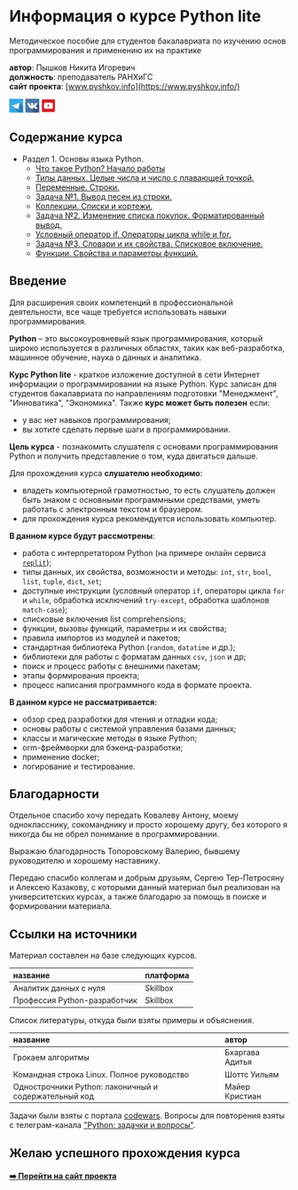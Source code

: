 # Информация о курсе Python lite

Методическое пособие для студентов бакалавриата по изучению основ программирования и применению их на практике

**автор**: Пышков Никита Игоревич<br>
**должность**: преподаватель РАНХиГС<br>
**сайт проекта**: [www.pyshkov.info](https://www.pyshkov.info/)

<a href="https://t.me/pyshkovni"><img src="img/telegram.me.jpg" width="25px"/></a> <a href="https://vk.com/pyshkovni"><img src="img/vk.jpg" width="25px"/></a> <a href="https://www.youtube.com/channel/UCFl8u5LGFv0UqhfP5whEoVA"><img src="img/youtube.png" width="25px"/></a> 

## Содержание курса

* Раздел 1. Основы языка Python.
    * [Что такое Python? Начало работы](Раздел%201.%20Основы%20языка%20Python/00_intro.md)
    * [Типы данных. Целые числа и число с плавающей точкой.](Раздел%201.%20Основы%20языка%20Python/01_int_and_float.md)
    * [Переменные. Строки.](Раздел%201.%20Основы%20языка%20Python/02_vars_and_str.md)
    * [Задача №1. Вывод песен из строки.](Раздел%201.%20Основы%20языка%20Python/03_first_task.md)
    * [Коллекции. Списки и кортежи.](Раздел%201.%20Основы%20языка%20Python/04_list_and_tuples.md)
    * [Задача №2. Изменение списка покупок. Форматированный вывод.](Раздел%201.%20Основы%20языка%20Python/05_second_task.md)
    * [Условный оператор if. Операторы цикла while и for.](Раздел%201.%20Основы%20языка%20Python/06_if_while_for.md)
    * [Задача №3. Словари и их свойства. Списковое включение.](Раздел%201.%20Основы%20языка%20Python/07_third_task.md)
    * [Функции. Свойства и параметры функций.](Раздел%201.%20Основы%20языка%20Python/08_functions.md)
<!-- * [Импорт. Модули и пакеты.]() -->
<!-- * [Стандартная библиотека Python.]() -->
<!-- * [Задача №4. Время звучания песен в плейлисте.]() -->
<!-- * [Внешние пакеты Python.]() -->
<!-- * [Кодировки. Режимы открытия файлов. Оператор with.]() -->
<!-- * [Задача №5.]() -->
<!-- * [Библиотеки для работы с данными](). -->
<!-- * [Задача №6.]() -->
<!-- * [Проектные работы]() -->
<!-- * [Шпаргалка](cheatsheet.md) -->

## Введение

Для расширения своих компетенций в профессиональной деятельности, все чаще требуется использовать навыки программирования.

**Python** – это высокоуровневый язык программирования, который широко используется в различных областях, таких как веб-разработка, машинное обучение, наука о данных и аналитика.

**Курс Python lite** - краткое изложение доступной в сети Интернет информации о программировании на языке Python. Курс записан для студентов бакалавриата по направлениям подготовки "Менеджмент", "Инноватика", "Экономика". Также **курс может быть полезен** если:

* у вас нет навыков программирования;
* вы хотите сделать первые шаги в программировании.

**Цель курса** - познакомить слушателя с основами программирования Python и получить представление о том, куда двигаться дальше.

Для прохождения курса **слушателю необходимо**: 

* владеть компьютерной грамотностью, то есть слушатель должен быть знаком с основными программными средствами, уметь работать с электронным текстом и браузером. 
* для прохождения курса рекомендуется использовать компьютер.

**В данном курсе будут рассмотрены**:

* работа с интерпретатором Python (на примере онлайн сервиса [`replit`](https://replit.com/));
* типы данных, их свойства, возможности и методы: `int`, `str`, `bool`, `list`, `tuple`, `dict`, `set`;
* доступные инструкции (условный оператор `if`, операторы цикла `for` и `while`, обработка исключений `try-except`, обработка шаблонов `match-case`);
* списковые включения list comprehensions;
* функции, вызовы функций, параметры и их свойства;
* правила импортов из модулей и пакетов;
* стандартная библиотека Python (`random`, `datatime` и др.);
* библиотеки для работы с форматам данных `csv`, `json` и др;
* поиск и процесс работы с внешними пакетам;
* этапы формирования проекта;
* процесс написания программного кода в формате проекта.

**В данном курсе не рассматривается:**

* обзор сред разработки для чтения и отладки кода;
* основы работы с системой управления базами данных;
* классы и магические методы в языке Python;
* orm-фреймворки для бэкенд-разработки;
* применение docker;
* логирование и тестирование.

## Благодарности

Отдельное спасибо хочу передать Ковалеву Антону, моему однокласснику, сокоманднику и просто хорошему другу, без которого я никогда бы не обрел понимание в программировании.

Выражаю благодарность Топоровскому Валерию, бывшему руководителю и хорошему наставнику.

Передаю спасибо коллегам и добрым друзьям, Сергею Тер-Петросяну и Алексею Казакову, с которыми данный материал был реализован на университетских курсах, а также благодарю за помощь в поиске и формировании материала.

## Ссылки на источники

Материал составлен на базе следующих курсов.

название                        | платформа
:--                             | :--
Аналитик данных с нуля          | Skillbox
Профессия Python-разработчик    | Skillbox

Список литературы, откуда были взяты примеры и объяснения.

название                                                | автор
:--                                                     | :--
Грокаем алгоритмы                                       | Бхаргава Адитья
Командная строка Linux. Полное руководство              | Шоттс Уильям
Однострочники Python: лаконичный и содержательный код   | Майер Кристиан

Задачи были взяты с портала [codewars](https://www.codewars.com/). Вопросы для повторения взяты с телеграм-канала ["Python: задачки и вопросы"](https://t.me/quiz_python).

## Желаю успешного прохождения курса

#### [➡️ Перейти на сайт проекта](https://www.pyshkov.info/)